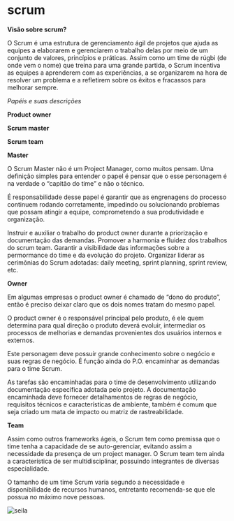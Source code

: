 # scrum
**Visão sobre scrum?**

O Scrum é uma estrutura de gerenciamento ágil de projetos que ajuda as equipes a elaborarem e gerenciarem o trabalho delas por meio de um conjunto de valores, princípios e práticas. Assim como um time de rúgbi (de onde vem o nome) que treina para uma grande partida, o Scrum incentiva as equipes a aprenderem com as experiências, a se organizarem na hora de resolver um problema e a refletirem sobre os êxitos e fracassos para melhorar sempre.

*Papéis e suas descrições*

**Product owner**

**Scrum master**


**Scrum team**



**Master**

O Scrum Master não é um Project Manager, como muitos pensam. Uma definição simples para entender o papel é pensar que o esse personagem é na verdade o “capitão do time” e não o técnico.

É responsabilidade desse papel é garantir que as engrenagens do processo continuem rodando corretamente, impedindo ou solucionando problemas que possam atingir a equipe, comprometendo a sua produtividade e organização.

Instruir e auxiliar o trabalho do product owner durante a priorização e documentação das demandas.
Promover a harmonia e fluidez dos trabalhos do scrum team.
Garantir a visibilidade das informações sobre a permormance do time e da evolução do projeto.
Organizar liderar as cerimônias do Scrum adotadas: daily meeting, sprint planning, sprint review, etc.

**Owner**

Em algumas empresas o product owner é chamado de “dono do produto”, então é preciso deixar claro que os dois nomes tratam do mesmo papel.

O product owner é o responsável principal pelo produto, é ele quem determina para qual direção o produto deverá evoluir, intermediar os processos de melhorias e demandas provenientes dos usuários internos e externos.

Este personagem deve possuir grande conhecimento sobre o negócio e  suas regras de negócio. É função ainda do P.O. encaminhar as demandas para o time Scrum.

As tarefas são encaminhadas para o time de desenvolvimento  utilizando documentação específica adotada pelo projeto. A documentação encaminhada deve fornecer detalhamentos de regras de negócio, requisitos técnicos e características de ambiente, também é comum que seja criado um mata de impacto ou matriz de rastreabilidade.

**Team**

Assim como outros frameworks ágeis, o Scrum tem como premissa que o time tenha a capacidade de se auto-gerenciar, evitando assim a necessidade da presença de um project manager. O Scrum team tem ainda a característica de ser multidisciplinar, possuindo integrantes de diversas especialidade.

O tamanho de um time Scrum varia segundo a necessidade e disponibilidade de recursos humanos, entretanto recomenda-se que ele possua no máximo nove pessoas.

![seila](scrum\0f1cf231238bf3e9add1572ac62ea79d.webp)